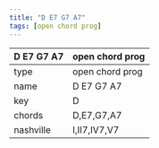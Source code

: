 ```yaml
---
title: "D E7 G7 A7"
tags: [open chord prog]
---
```


|D E7 G7 A7|open chord prog|
|---|---|
|type|open chord prog|
|name|D E7 G7 A7|
|key|D|
|chords|D,E7,G7,A7|
|nashville|I,II7,IV7,V7|
